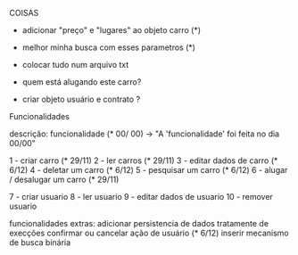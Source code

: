 COISAS

 - adicionar "preço" e "lugares" ao objeto carro (*)
 - melhor minha busca com esses parametros (*)
 - colocar tudo num arquivo txt
 - quem está alugando este carro?

 - criar objeto usuário e contrato ?



Funcionalidades

descrição:  funcionalidade (* 00/ 00) -> "A 'funcionalidade' foi feita no dia 00/00"

1 - criar carro (* 29/11)
2 - ler carros (* 29/11)
3 - editar dados de carro  (* 6/12)
4 - deletar um carro (* 6/12)
5 - pesquisar um carro (* 6/12)
6 - alugar / desalugar um carro (* 29/11)

7 - criar usuario
8 - ler usuario
9 - editar dados de usuario
10 - remover usuario


funcionalidades extras:
adicionar persistencia de dados
tratamente de execções
confirmar ou cancelar ação de usuário (* 6/12)
inserir mecanismo de busca binária

